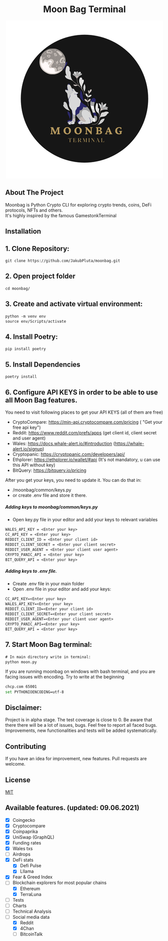 <h1 align="center">
  Moon Bag Terminal
</h1>

<p align="center">
  <img width="500" height="500" src="logo.png">
</p>

## About The Project   
Moonbag is Python Crypto CLI for exploring crypto trends, coins, DeFi protocols, NFTs and others.  
It's highly inspired by the famous GamestonkTerminal

## Installation 

## 1. Clone Repository:
```
git clone https://github.com/JakubPluta/moonbag.git
```
## 2. Open project folder
```
cd moonbag/
```
## 3. Create and activate virtual environment:
```
python -m venv env
source env/Scripts/activate
```
## 4. Install Poetry:
```
pip install poetry
```
## 5. Install Dependencies
```
poetry install 
```

## 6. Configure API KEYS in order to be able to use all Moon Bag features.

You need to visit following places to get your API KEYS (all of them are free)
* CryptoCompare: https://min-api.cryptocompare.com/pricing ( "Get your free api key")
* Reddit: https://www.reddit.com/prefs/apps (get client id,  client secret and user agent)
* Wales: https://docs.whale-alert.io/#introduction (https://whale-alert.io/signup)
* Cryptopanic: https://cryptopanic.com/developers/api/
* Ethplorer: https://ethplorer.io/wallet/#api (It's not mandatory, u can use this API without key)
* BitQuery: https://bitquery.io/pricing

After you get your keys, you need to update it. You can do that in:
* /moonbag/common/keys.py
* or create .env file and store it there.

##### Adding keys to moonbag/common/keys.py
* Open key.py file in your editor and add your keys to relevant variables
```
WALES_API_KEY = <Enter your key>
CC_API_KEY = <Enter your key>
REDDIT_CLIENT_ID = <Enter your client id>
REDDIT_CLIENT_SECRET = <Enter your client secret>
REDDIT_USER_AGENT = <Enter your client user agent>
CRYPTO_PANIC_API = <Enter your key>
BIT_QUERY_API = <Enter your key>
```
##### Adding keys to .env file.
* Create .env file in your main folder
* Open .env file in your editor and add your keys:
```
CC_API_KEY=<Enter your key>
WALES_API_KEY=<Enter your key>
REDDIT_CLIENT_ID=<Enter your client id>
REDDIT_CLIENT_SECRET=<Enter your client secret>
REDDIT_USER_AGENT=<Enter your client user agent>
CRYPTO_PANIC_API=<Enter your key>
BIT_QUERY_API = <Enter your key>
```

## 7. Start Moon Bag terminal:
```
# In main directory write in terminal:
python moon.py
```
If you are running moonbag on windows with bash terminal, and you are facing issues with encoding. Try to write at the beginning 
```bash
chcp.com 65001
set PYTHONIOENCODING=utf-8
```


## Disclaimer:
Project is in alpha stage. The test coverage is close to 0. Be aware that there
there will be a lot of issues, bugs. Feel free to report all faced bugs. 
Improvements, new functionalities and tests will be added systematically.

## Contributing
If you have an idea for improvement, new features. Pull requests are welcome.  

## License
[MIT](https://choosealicense.com/licenses/mit/)

## Available features. (updated: 09.06.2021)
- [x] Coingecko
- [x] Cryptocompare
- [x] Coinpaprika
- [x] UniSwap (GraphQL)
- [x] Funding rates
- [x] Wales txs
- [ ] Airdrops
- [x] DeFi stats
    - [x] Defi Pulse
    - [x] Lllama
- [x] Fear & Greed Index
- [ ] Blockchain explorers for most popular chains
    - [x] Ethereum
    - [x] TerraLuna
- [ ] Tests
- [ ] Charts
- [ ] Technical Analysis
- [ ] Social media data
    - [x] Reddit
    - [x] 4Chan
    - [ ] BitcoinTalk
